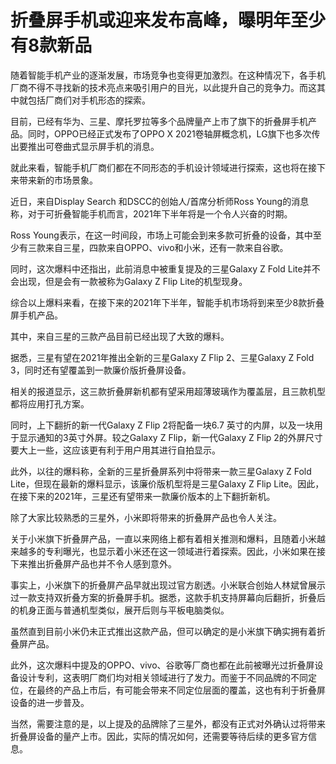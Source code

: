 # 折叠屏手机或迎来发布高峰，曝明年至少有8款新品

随着智能手机产业的逐渐发展，市场竞争也变得更加激烈。在这种情况下，各手机厂商不得不寻找新的技术亮点来吸引用户的目光，以此提升自己的竞争力。而这其中就包括厂商们对手机形态的探索。

目前，已经有华为、三星、摩托罗拉等多个品牌量产上市了旗下的折叠屏手机产品。同时，OPPO已经正式发布了OPPO X 2021卷轴屏概念机，LG旗下也多次传出要推出可卷曲式显示屏手机的消息。

就此来看，智能手机厂商们都在不同形态的手机设计领域进行探索，这也将在接下来带来新的市场景象。

近日，来自Display Search 和DSCC的创始人/首席分析师Ross Young的消息称，对于可折叠智能手机而言，2021年下半年将是一个令人兴奋的时期。

Ross Young表示，在这一时间段，市场上可能会到来多款可折叠的设备，其中至少有三款来自三星，四款来自OPPO、vivo和小米，还有一款来自谷歌。

同时，这次爆料中还指出，此前消息中被重复提及的三星Galaxy Z Fold Lite并不会出现，但是会有一款被称为Galaxy Z Flip Lite的机型现身。

综合以上爆料来看，在接下来的2021年下半年，智能手机市场将到来至少8款折叠屏手机产品。

其中，来自三星的三款产品目前已经出现了大致的爆料。

据悉，三星有望在2021年推出全新的三星Galaxy Z Flip 2、三星Galaxy Z Fold 3，同时还有望覆盖到一款廉价版折叠屏设备。

相关的报道显示，这三款折叠屏新机都有望采用超薄玻璃作为覆盖层，且三款机型都将应用打孔方案。

同时，上下翻折的新一代Galaxy Z Flip 2将配备一块6.7 英寸的内屏，以及一块用于显示通知的3英寸外屏。较之Galaxy Z Flip，新一代Galaxy Z Flip 2的外屏尺寸要大上一些，这应该更有利于用户用其进行自拍显示。

此外，以往的爆料称，全新的三星折叠屏系列中将带来一款三星Galaxy Z Fold Lite，但现在最新的爆料显示，该廉价版机型将是三星Galaxy Z Flip Lite。因此，在接下来的2021年，三星还有望带来一款廉价版本的上下翻折新机。

除了大家比较熟悉的三星外，小米即将带来的折叠屏产品也令人关注。

关于小米旗下折叠屏产品，一直以来网络上都有着相关推测和爆料，且随着小米越来越多的专利曝光，也显示着小米还在这一领域进行着探索。因此，小米如果在接下来推出折叠屏产品也并不令人感到意外。

事实上，小米旗下的折叠屏产品早就出现过官方剧透。小米联合创始人林斌曾展示过一款支持双折叠方案的折叠屏手机。据悉，这款手机支持屏幕向后翻折，折叠后的机身正面与普通机型类似，展开后则与平板电脑类似。

虽然直到目前小米仍未正式推出这款产品，但可以确定的是小米旗下确实拥有着折叠屏产品。

此外，这次爆料中提及的OPPO、vivo、谷歌等厂商也都在此前被曝光过折叠屏设备设计专利，这表明厂商们均对相关领域进行了发力。而鉴于不同品牌的不同定位，在最终的产品上市后，有可能会带来不同定位层面的覆盖，这也有利于折叠屏设备的进一步普及。

当然，需要注意的是，以上提及的品牌除了三星外，都没有正式对外确认过将带来折叠屏设备的量产上市。因此，实际的情况如何，还需要等待后续的更多官方信息。